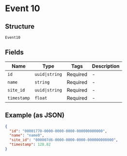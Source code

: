 
# Event 10

## Structure

`Event10`

## Fields

| Name | Type | Tags | Description |
|  --- | --- | --- | --- |
| `id` | `uuid\|string` | Required | - |
| `name` | `string` | Required | - |
| `site_id` | `uuid\|string` | Required | - |
| `timestamp` | `float` | Required | - |

## Example (as JSON)

```json
{
  "id": "00001770-0000-0000-0000-000000000000",
  "name": "name0",
  "site_id": "000007d6-0000-0000-0000-000000000000",
  "timestamp": 128.82
}
```

